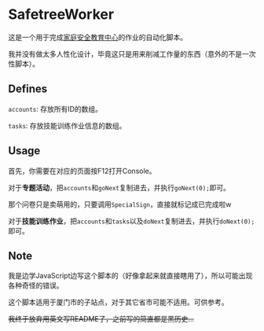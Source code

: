 # SafetreeWorker
这是一个用于完成[家庭安全教育中心](http://xiamen.safetree.com.cn/)的作业的自动化脚本。

我并没有做太多人性化设计，毕竟这只是用来削减工作量的东西（意外的不是一次性脚本）。

## Defines
`accounts`: 存放所有ID的数组。

`tasks`: 存放技能训练作业信息的数组。

## Usage
首先，你需要在对应的页面按F12打开Console。

对于**专题活动**，把`accounts`和`goNext`复制进去，并执行`goNext(0);`即可。

那个问卷只是卖萌用的，只要调用`SpecialSign`，直接就标记成已完成啦w

对于**技能训练作业**，把`accounts`和`tasks`以及`doNext`复制进去，并执行`doNext(0);`即可。

## Note
我是边学JavaScript边写这个脚本的（好像拿起来就直接瞎用了），所以可能出现各种奇怪的错误。

这个脚本适用于厦门市的子站点，对于其它省市可能不适用。可供参考。

<del>我终于放弃用英文写README了，之前写的简直都是黑历史...</del>
